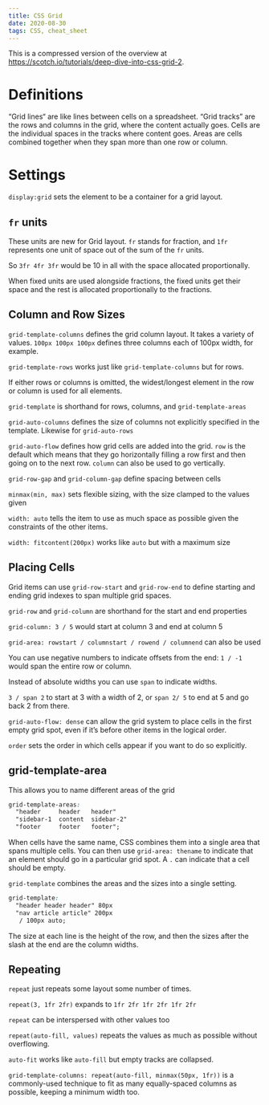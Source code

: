 ```yaml
---
title: CSS Grid
date: 2020-08-30
tags: CSS, cheat_sheet
---
```


This is a compressed version of the overview at https://scotch.io/tutorials/deep-dive-into-css-grid-2.


# Definitions

“Grid lines“ are like lines between cells on a spreadsheet.
“Grid tracks” are the rows and columns in the grid, where the content actually goes.
Cells are the individual spaces in the tracks where content goes.
Areas are cells combined together when they span more than one row or column.

# Settings

`display:grid` sets the element to be a container for a grid layout.

## `fr` units

These units are new for Grid layout. `fr` stands for fraction, and `1fr` represents one unit of space out of the sum of the `fr` units.

So `3fr 4fr 3fr` would be 10 in all with the space allocated proportionally.

When fixed units are used alongside fractions, the fixed units get their space and the rest is allocated proportionally to the fractions.

## Column and Row Sizes


`grid-template-columns` defines the grid column layout. It takes a variety of values. `100px 100px 100px` defines three columns each of 100px width, for example.

`grid-template-rows` works just like `grid-template-columns` but for rows.

If either rows or columns is omitted, the widest/longest element in the row or column is used for all elements.

`grid-template` is shorthand for rows, columns, and `grid-template-areas`

`grid-auto-columns` defines the size of columns not explicitly specified in the template. Likewise for `grid-auto-rows`

`grid-auto-flow` defines how grid cells are added into the grid. `row` is the default which means that they go horizontally filling a row first and then going on to the next row. `column` can also be used to go vertically.

`grid-row-gap` and `grid-column-gap` define spacing between cells

`minmax(min, max)` sets flexible sizing, with the size clamped to the values given

`width: auto` tells the item to use as much space as possible given the constraints of the other items.

`width: fitcontent(200px)` works like `auto` but with a maximum size


## Placing Cells

Grid items can use `grid-row-start` and `grid-row-end` to define starting and ending grid indexes to span multiple grid spaces.

`grid-row` and `grid-column` are shorthand for the start and end properties

`grid-column: 3 / 5` would start at column 3 and end at column 5

`grid-area: rowstart / columnstart / rowend / columnend` can also be used

You can use negative numbers to indicate offsets from the end: `1 / -1` would span the entire row or column.

Instead of absolute widths you can use `span` to indicate widths.

`3 / span 2` to start at 3 with a width of 2, or `span 2/ 5` to end at 5 and go back 2 from there.

`grid-auto-flow: dense` can allow the grid system to place cells in the first empty grid spot, even if it’s before other items in the logical order.

`order` sets the order in which cells appear if you want to do so explicitly.

## grid-template-area

This allows you to name different areas of the grid

```css
grid-template-areas:
  "header     header   header"
  "sidebar-1  content  sidebar-2"
  "footer     footer   footer";
```

When cells have the same name, CSS combines them into a single area that spans multiple cells.
You can then use `grid-area: thename` to indicate that an element should go in a particular grid spot.
A `.` can indicate that a cell should be empty.

`grid-template` combines the areas and the sizes into a single setting.

```css
grid-template:
  "header header header" 80px
  "nav article article" 200px
   / 100px auto;
```

 The size at each line is the height of the row, and then the sizes after the slash at the end are the column widths.

## Repeating

`repeat` just repeats some layout some number of times.

`repeat(3, 1fr 2fr)`  expands to `1fr 2fr 1fr 2fr 1fr 2fr`

`repeat` can be interspersed with other values too

`repeat(auto-fill, values)` repeats the values as much as possible without overflowing.

`auto-fit` works like `auto-fill` but empty tracks are collapsed.

`grid-template-columns: repeat(auto-fill, minmax(50px, 1fr))` is a commonly-used technique to fit as many equally-spaced columns as possible, keeping a minimum width too.
